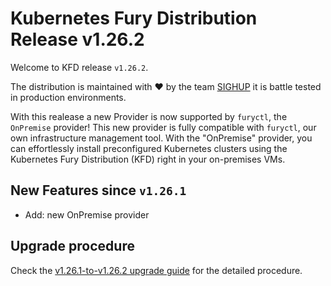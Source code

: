 # Kubernetes Fury Distribution Release v1.26.2

Welcome to KFD release `v1.26.2`.

The distribution is maintained with ❤️ by the team [SIGHUP](https://sighup.io/) it is battle tested in production environments.

With this realease a new Provider is now supported by `furyctl`, the `OnPremise` provider!
This new provider is fully compatible with `furyctl`, our own infrastructure management tool.
With the "OnPremise" provider, you can effortlessly install preconfigured Kubernetes clusters using the Kubernetes Fury Distribution (KFD) right in your on-premises VMs.

## New Features since `v1.26.1`

- Add: new OnPremise provider

## Upgrade procedure

Check the [v1.26.1-to-v1.26.2 upgrade guide](../upgrades/v1.26.1-to-v1.26.2.md) for the detailed procedure.
